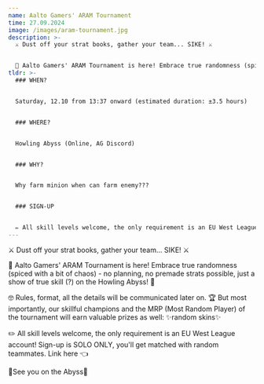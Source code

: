 ```yaml
---
name: Aalto Gamers' ARAM Tournament
time: 27.09.2024
image: /images/aram-tournament.jpg
description: >-
  ⚔️ Dust off your strat books, gather your team... SIKE! ⚔️


  🎲 Aalto Gamers' ARAM Tournament is here! Embrace true randomness (spiced with a bit of chaos) - no planning, no premade strats possible, just a show of true skill (?) on the Howling Abyss! 🎲
tldr: >-
  ### WHEN?


  Saturday, 12.10 from 13:37 onward (estimated duration: ±3.5 hours)


  ### WHERE?


  Howling Abyss (Online, AG Discord)


  ### WHY?


  Why farm minion when can farm enemy???


  ### SIGN-UP


  ✏️ All skill levels welcome, the only requirement is an EU West League account! Sign-up is SOLO ONLY, you'll get matched with random teammates. Link [here](https://forms.gle/35TzEquGEEihhsnR9) 👈
---
```

⚔️ Dust off your strat books, gather your team... SIKE! ⚔️

🎲 Aalto Gamers' ARAM Tournament is here! Embrace true randomness (spiced with a bit of chaos) - no planning, no premade strats possible, just a show of true skill (?) on the Howling Abyss! 🎲

🤓 Rules, format, all the details will be communicated later on. 🏆 But most importantly, our skillful champions and the MRP (Most Random Player) of the tournament will earn valuable prizes as well: ✨random skins✨

✏️ All skill levels welcome, the only requirement is an EU West League account! Sign-up is SOLO ONLY, you'll get matched with random teammates. Link here  👈 

🧊See you on the Abyss🧊